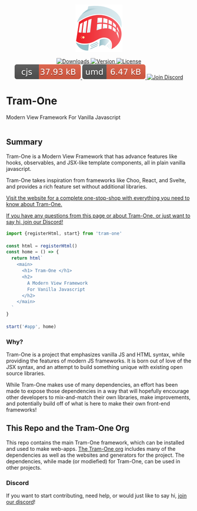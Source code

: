 <p align="center"><a href="http://tram-one.io/" target="_blank"><img src="https://raw.githubusercontent.com/Tram-One/tram-logo/master/v3/tram.svg?sanitize=true" height="128"></a></p>

<div align="center">
  <a href="https://www.npmjs.com/package/tram-one">
    <img src="https://img.shields.io/npm/dm/tram-one.svg" alt="Downloads">
  </a>
  <a href="https://www.npmjs.com/package/tram-one">
    <img src="https://img.shields.io/npm/v/tram-one.svg" alt="Version">
  </a>
  <a href="https://www.npmjs.com/package/tram-one">
    <img src="https://img.shields.io/npm/l/tram-one.svg" alt="License">
  </a>
</div>
<div align="center">
  <a href="https://www.npmjs.com/package/tram-one">
    <img src="https://github.com/Tram-One/tram-one/raw/master/docs/badges/cjs.svg?sanitize=true" alt="Common JS build size">
  </a>
  <a href="https://unpkg.com/tram-one/dist/tram-one.umd.js">
    <img src="https://github.com/Tram-One/tram-one/raw/master/docs/badges/umd.svg?sanitize=true" alt="UMD build size">
  </a>
  <a href="https://discord.gg/dpBXAQC">
    <img src="https://img.shields.io/badge/discord-join-83ded3.svg?style=flat" alt="Join Discord">
  </a>
</div>

# Tram-One

Modern View Framework For Vanilla Javascript
<br>
<br>

## Summary
Tram-One is a Modern View Framework that has advance features like hooks, observables, and JSX-like template components, all in plain vanilla javascript.

Tram-One takes inspiration from frameworks like Choo, React, and Svelte, and provides a rich feature set without additional libraries.

[Visit the website for a complete one-stop-shop with everything you need to know about Tram-One.](http://tram-one.io/)

[If you have any questions from this page or about Tram-One, or just want to say hi, join our Discord!](https://discord.gg/dpBXAQC)

```javascript
import {registerHtml, start} from 'tram-one'

const html = registerHtml()
const home = () => {
  return html`
    <main>
      <h1> Tram-One </h1>
      <h2>
        A Modern View Framework
        For Vanilla Javascript
      </h2>
    </main>
  `
}

start('#app', home)
```

### Why?
Tram-One is a project that emphasizes vanilla JS and HTML syntax, while providing the features of modern JS frameworks. It is born out of love of the JSX syntax, and an attempt to build something unique with existing open source libraries.

While Tram-One makes use of many dependencies, an effort has been made to expose those dependencies in a way that will hopefully
encourage other developers to mix-and-match their own libraries, make improvements, and potentially
build off of what is here to make their own front-end frameworks!

## This Repo and the Tram-One Org
This repo contains the main Tram-One framework, which can be installed and
used to make web-apps. [The Tram-One org](https://github.com/Tram-One)
includes many of the dependencies as well as the websites and generators for the project.
The dependencies, while made (or modiefied) for Tram-One, can be used in other projects.

### Discord

If you want to start contributing, need help, or would just like to say hi,
[join our discord](https://discord.gg/dpBXAQC)!
